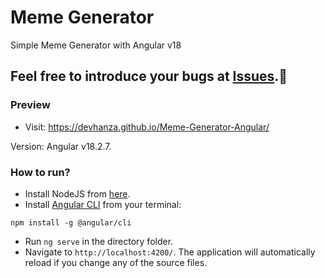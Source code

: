 # Meme Generator

Simple Meme Generator with Angular v18

## Feel free to introduce your bugs at [Issues](https://github.com/DevHanza/Angular-Calculator/issues).🐛

### Preview

- Visit: https://devhanza.github.io/Meme-Generator-Angular/

Version: Angular v18.2.7.

### How to run?

- Install NodeJS from [here](https://nodejs.org/en).
- Install [Angular CLI](https://angular.dev/installation) from your terminal:

```
npm install -g @angular/cli
```

- Run `ng serve` in the directory folder.
- Navigate to `http://localhost:4200/`.
  The application will automatically reload if you change any of the source files.
